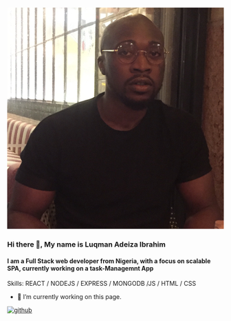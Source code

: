 
![I am a Full Stack web developer, with a focus on scalable SPA](https://github.com/fvlly/fvlly/blob/main/profile.jpg)

### Hi there 👋, My name is Luqman Adeiza Ibrahim
#### I am a Full Stack web developer from Nigeria, with a focus on scalable SPA, currently working on a task-Managemnt App


Skills: REACT / NODEJS / EXPRESS / MONGODB /JS / HTML / CSS


- 🔭 I’m currently working on this page. 


[<img src='https://cdn.jsdelivr.net/npm/simple-icons@3.0.1/icons/github.svg' alt='github' height='40'>](https://github.com/fvlly)  

